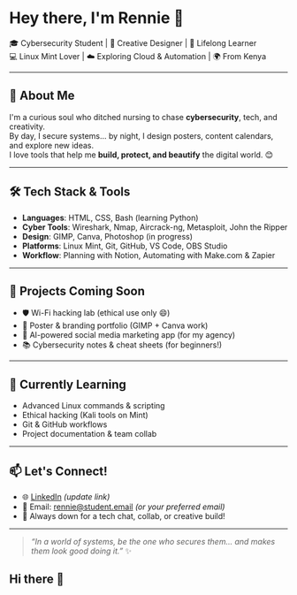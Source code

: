 # Hey there, I'm Rennie 👋

🎓 Cybersecurity Student | 🎨 Creative Designer | 🧠 Lifelong Learner  
💻 Linux Mint Lover | ☁️ Exploring Cloud & Automation | 🌍 From Kenya

---

## 🚀 About Me
I'm a curious soul who ditched nursing to chase **cybersecurity**, tech, and creativity.  
By day, I secure systems... by night, I design posters, content calendars, and explore new ideas.  
I love tools that help me **build, protect, and beautify** the digital world. 😊

---

## 🛠️ Tech Stack & Tools

- **Languages**: HTML, CSS, Bash (learning Python)
- **Cyber Tools**: Wireshark, Nmap, Aircrack-ng, Metasploit, John the Ripper
- **Design**: GIMP, Canva, Photoshop (in progress)
- **Platforms**: Linux Mint, Git, GitHub, VS Code, OBS Studio
- **Workflow**: Planning with Notion, Automating with Make.com & Zapier

---

## 📁 Projects Coming Soon

- 🛡️ Wi-Fi hacking lab (ethical use only 😄)
- 🎨 Poster & branding portfolio (GIMP + Canva work)
- 🚀 AI-powered social media marketing app (for my agency)
- 📚 Cybersecurity notes & cheat sheets (for beginners!)

---

## 🌱 Currently Learning

- Advanced Linux commands & scripting
- Ethical hacking (Kali tools on Mint)
- Git & GitHub workflows
- Project documentation & team collab

---

## 📫 Let's Connect!

- 🌐 [LinkedIn](https://www.linkedin.com) *(update link)*
- 📨 Email: rennie@student.email *(or your preferred email)*
- 🧠 Always down for a tech chat, collab, or creative build!

---

> _“In a world of systems, be the one who secures them... and makes them look good doing it.”_ ✨

## Hi there 👋

